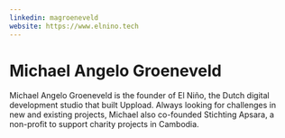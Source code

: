 ```yaml
---
linkedin: magroeneveld
website: https://www.elnino.tech
---
```


# Michael Angelo Groeneveld

Michael Angelo Groeneveld is the founder of El Niño, the Dutch digital development studio that built Uppload. Always looking for challenges in new and existing projects, Michael also co-founded Stichting Apsara, a non-profit to support charity projects in Cambodia.
